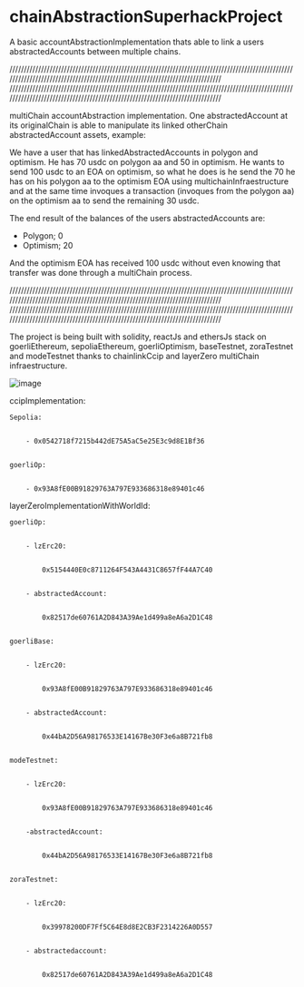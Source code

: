 # chainAbstractionSuperhackProject
A basic accountAbstractionImplementation thats able to link a users abstractedAccounts between multiple chains. 

/////////////////////////////////////////////////////////////////////////////////////////////////////////////////////////////////////////////////////////////////////////////
/////////////////////////////////////////////////////////////////////////////////////////////////////////////////////////////////////////////////////////////////////////////

multiChain accountAbstraction implementation.
One abstractedAccount at its originalChain is able to manipulate its linked otherChain abstractedAccount assets, example:

We have a user that has linkedAbstractedAccounts in polygon and optimism. He has 70 usdc on polygon aa and 50 in optimism.
He wants to send 100 usdc to an EOA on optimism, so what he does is he send the 70 he has on his polygon aa to the optimism EOA using multichainInfraestructure and at the same time invoques a transaction (invoques from the polygon aa) on the optimism aa to send the remaining 30 usdc. 

The end result of the balances of the users abstractedAccounts are:
- Polygon; 0
- Optimism; 20

And the optimism EOA has received 100 usdc without even knowing that transfer was done through a multiChain process.

/////////////////////////////////////////////////////////////////////////////////////////////////////////////////////////////////////////////////////////////////////////////
/////////////////////////////////////////////////////////////////////////////////////////////////////////////////////////////////////////////////////////////////////////////

The project is being built with solidity, reactJs and ethersJs stack on goerliEthereum, sepoliaEthereum, goerliOptimism, baseTestnet, zoraTestnet and modeTestnet thanks to chainlinkCcip and layerZero multiChain infraestructure.


![image](https://github.com/Kanoopz/chainAbstractionSuperhackProject/assets/43384993/58665289-7e2e-4ecd-ae24-74f4432c24fb)


ccipImplementation:


	Sepolia:

 
		- 0x0542718f7215b442dE75A5aC5e25E3c9d8E1Bf36

  
	goerliOp:

 
		- 0x93A8fE00B91829763A797E933686318e89401c46

  
layerZeroImplementationWithWorldId:


	goerliOp:

 
		- lzErc20:

  
			0x5154440E0c8711264F543A4431C8657fF44A7C40

   
		- abstractedAccount:

  
			0x82517de60761A2D843A39Ae1d499a8eA6a2D1C48

   
	goerliBase:

 
		- lzErc20:

  
			0x93A8fE00B91829763A797E933686318e89401c46

   
		- abstractedAccount:

  
			0x44bA2D56A98176533E14167Be30F3e6a8B721fb8

   
	modeTestnet:

 
		- lzErc20:

  
			0x93A8fE00B91829763A797E933686318e89401c46

   
		-abstractedAccount:

  
			0x44bA2D56A98176533E14167Be30F3e6a8B721fb8

   
	zoraTestnet:

 
		- lzErc20:

  
			0x39978200DF7Ff5C64E8d8E2CB3F2314226A0D557

   
		- abstractedaccount:

  
			0x82517de60761A2D843A39Ae1d499a8eA6a2D1C48

   



  
  


